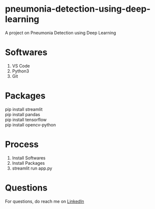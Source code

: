 # pneumonia-detection-using-deep-learning
A project on Pneumonia Detection using Deep Learning

# Softwares
1. VS Code
2. Python3
3. Git

# Packages
pip install streamlit <br/>
pip install pandas <br/>
pip install tensorflow <br/>
pip install opencv-python <br/>

# Process

1. Install Softwares
2. Install Packages
3. streamlit run app.py

# Questions
For questions, do reach me on <a href="https://linkedin.com/in/MadhuPIoT">LinkedIn</a>